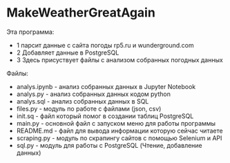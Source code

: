 # MakeWeatherGreatAgain

Эта программа:
- 1 парсит данные с сайта погоды rp5.ru и wunderground.com
- 2 Добавляет данные в PostgreSQL
- 3 Здесь присуствует файлы с анализом собранных погодных данных

Файлы:
- analys.ipynb - анализ собранных данных в Jupyter Notebook
- analys.py - анализ собранных данных кодом python
- analys.sql - анализ собранных данных в SQL
- files.py - модуль по работе с файлами (json, csv)
- init.sq - файл который помог в создании таблиц PostgreSQL
- main.py - основной файл с запуском меню для работы программы
- README.md - файл для вывода информации которую сейчас читаете
- scraping.py - модуль по скрапингу сайтов с помощью Selenium и API
- sql.py - модуль для работы с PostgreSQL (Чтение, добавление данных) 